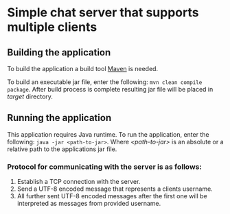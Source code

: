 # Simple chat server that supports multiple clients

## Building the application

To build the application a build tool [Maven](https://maven.apache.org/) is needed. 

To build an executable jar file, enter the following: `mvn clean compile package`. 
After build process is complete resulting jar file will be placed in _target_ directory.

## Running the application

This application requires Java runtime. 
To run the application, enter the following: `java -jar <path-to-jar>`. 
Where _&lt;path-to-jar&gt;_ is an absolute or a relative path to the applications jar file. 

### Protocol for communicating with the server is as follows:

1. Establish a TCP connection with the server.
2. Send a UTF-8 encoded message that represents a clients username.
3. All further sent UTF-8 encoded messages after the first one will be interpreted as messages from provided username.

